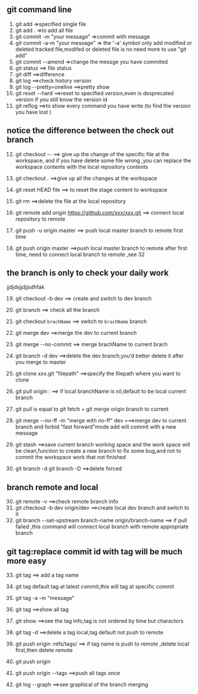 
##  git command line
1. git add<file> =>specified single file
2. git add .  =>to add all file
3. git commit -m "your message"  =>commit with message
4. git commit -a-m "your message"  => the '-a' symbol only add modified or deleted tracked file,modifed or deleted file is no need more to use "git add"
5. git commit --amend  =>change the messge you have commited
6. git status  ==> file status
7. git diff  ==>difference
8. git log ==>check history version
9. git log --pretty=oneline  ==>pretty show
10. git reset --hard<version id>  ==>reset to specified version,even is desprecated version if you still know the version id
11. git reflog   ==>to show every command you have write (to find the version you have lost )

## notice    the difference between the check out branch
12. git checkout --<file> ==> give up the change of the specific file at the workspace, and if you have delete some file wrong ,you can replace the workspace contents with the local repository contents

13. git checkout .  ==>give up all the changes at the workspace

14. git reset HEAD file  ==> to reset the stage content to workspace
15. git rm  ==>delete the file  at the local repository

16. git remote add origin https://github.com/xxx/xxx.git  ==> connect local  repository to remote
17. git push -u origin master  ==> push local master branch to remote first time
18. git push origin master  ==>push local master branch to remote after first time, need to connect local branch to remote ,see 32

## the branch is only to check your daily work

jjdjdsjjdjjsdhfak


19. git checkout -b dev   ==> create and switch to dev branch
20. git branch ==> check all the branch
21. git checkout `brachName` ==> switch to `brachName` branch
22. git merge dev  ==>merge the dev to current branch
22. git merge --no-commit <branchName> ==> merge brachName to current brach

23. git branch -d dev  ==>delete the dev branch,you’d better delete it after you merge to master
24. git clone xxx.git "filepath"  ==>specify the filepath where you want to clone
25. git pull origin <origin branchName>:<local branchName> ==> if local branchName is nil,default to be local current branch
26. git pull is equal to git fetch + git merge origin branch to current
27. git merge --no-ff -m "merge with no-ff" dev   ===>merge dev to current branch and forbid "fast forward"mode  add will commit with a new message

28. git stash  ==>save current branch working space and the work space will be clean,function to create a new branch to fix some bug,and not to commit the workspace work that not finished
29. git branch -d <branchName>  git branch -D <branchName> ==>delete forced

## branch remote and local
30. git remote -v  ==>check remote branch info
31. git checkout -b dev origin/dev ==>create local dev branch and switch to it
32. git branch --set-upstream branch-name origin/branch-name  ==> if pull failed ,this command will connect local branch with remote appropriate branch

## git tag:replace commit id with tag will be much more easy
33. git tag<name> ==> add a tag name
34.  git tag <name> <commit id>  default tag at latest commit,this will tag at specific commit
35. git tag -a <tag name> -m "message" <commit id>
36. git tag  ==>show all tag

37. git show <tag name> ==>see the tag info,tag is not ordered by time but charactors
38. git tag -d <tag name> ==>delete a tag local,tag default not push to remote
39. git push origin :refs/tags/<tagname>  ==> if tag name is push to remote ,delete local first,then delete remote
40. git push origin <tag name>
41. git push origin --tags ==>push all tags once

42. git log --graph  ==>see graphical of the branch merging


